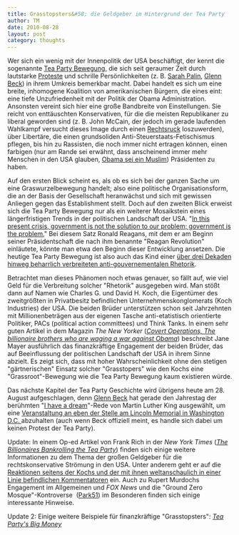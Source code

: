 ```yaml
---
title: Grasstopsters&#58; die Geldgeber im Hintergrund der Tea Party
author: TM
date: 2010-08-28
layout: post
category: thoughts
---
```



Wer sich ein wenig mit der Innenpolitik der USA beschäftigt, der kennt die sogenannte <a href="http://en.wikipedia.org/wiki/Tea_Party_movement">Tea Party Bewegung</a>, die sich seit geraumer Zeit durch lautstarke <a href="http://www.youtube.com/watch?v=lUPMjC9mq5Y">Proteste</a> und schrille Persönlichkeiten (z. B. <a href="http://www.welt.de/politik/ausland/article9226883/Sarah-Palin-die-Koenigsmacherin-der-Republikaner.html">Sarah Palin</a>, <a href="http://www.youtube.com/watch?v=W3J_QLtYqlk">Glenn Beck</a>) in ihrem Umkreis bemerkbar macht. Dabei handelt es sich um eine breite, inhomogene Koalition von amerikanischen Bürgern, die eines eint: eine tiefe Unzufriedenheit mit der Politik der Obama Administration. Ansonsten vereint sich hier eine große Bandbreite von Einstellungen. Sie reicht von enttäuschten Konservativen, für die die meisten Republikaner zu liberal geworden sind (z. B. John McCain, der jedoch im gerade laufenden Wahlkampf versucht dieses Image durch einen <a href="http://www.politico.com/news/stories/0810/41339.html">Rechtsruck</a> loszuwerden), über Libertäre, die einen grundsoliden Anti-Steuerstaats-Fetischismus pflegen, bis hin zu Rassisten, die noch immer nicht ertragen können, einen farbigen (nur am Rande sei erwähnt, dass anscheinend immer mehr Menschen in den USA glauben, <a href="http://pewforum.org/Politics-and-Elections/Growing-Number-of-Americans-Say-Obama-is-a-Muslim.aspx#1">Obama sei ein Muslim</a>) Präsidenten zu haben.

Auf den ersten Blick scheint es, als ob es sich bei der ganzen Sache um eine Graswurzelbewegung handelt; also eine politische Organisationsform, die an der Basis der Gesellschaft heranwächst und sich mit gewissen Anliegen gegen das Establishment stellt. Doch auf den zweiten Blick erweist sich die Tea Party Bewegung nur als ein weiterer Mosaikstein eines längerfristigen Trends in der politischen Landschaft der USA. "<a href="http://www.ronaldreagan.com/sp_27.html">In this present crisis, government is not the solution to our problem; government is the problem.</a>" Bei diesem Satz Ronald Reagans, mit dem er am Beginn seiner Präsidentschaft die nach ihm benannte "Reagan Revolution" einläutete, könnte man etwa den Beginn dieser Entwicklung ansetzen. Die heutige Tea Party Bewegung ist also auch das Kind einer <a href="http://www.nytimes.com/2010/08/09/opinion/09krugman.html">über drei Dekaden hinweg beharrlich verbreiteten anti-gouvernementalen Rhetorik</a>.

Betrachtet man dieses Phänomen noch etwas genauer, so fällt auf, wie viel Geld für die Verbreitung solcher "Rhetorik" ausgegeben wird. Man stößt dann auf Namen wie Charles G. und David H. Koch, die Eigentümer des zweitgrößten in Privatbesitz befindlichen Unternehmenskonglomerats (Koch Industries) der USA. Die beiden Brüder unterstützen schon seit Jahrzehnten mit Millionenbeträgen aus der eigenen Tasche anti-etatistisch orientierte Politiker, PACs (political action committees) und Think Tanks. In einem sehr guten Artikel in dem Magazin _The New Yorker_ (_<a href="http://www.newyorker.com/reporting/2010/08/30/100830fa_fact_mayer?currentPage=1">Covert Operations, The billionaire brothers who are waging a war against Obama</a>_) beschreibt Jane Mayer ausführlich das finanzkräftige Engagement der beiden Brüder, das auf Beeinflussung der politischen Landschaft der USA in ihrem Sinne abzielt. Es zeigt sich, dass mit hoher Wahrscheinlichkeit ohne den stetigen "gärtnerischen" Einsatz solcher "Grasstopers" wie den Kochs eine "Grassroot"-Bewegung wie die Tea Party Bewegung kaum existieren würde.

Das nächste Kapitel der Tea Party Geschichte wird übrigens heute am 28. August aufgeschlagen, denn <a href="http://www.huffingtonpost.com/news/glenn-beck">Glenn Beck</a> hat gerade den Jahrestag der berühmten "<a href="http://www.youtube.com/watch?v=PbUtL_0vAJk">I have a dream</a>"-Rede von Martin Luther King ausgewählt, um eine <a href="http://abcnews.go.com/Politics/glenn-becks-rally-feature-sarah-palin-coincides-civil/story?id=11491130">Veranstaltung an eben der Stelle am Lincoln Memorial in Washington D.C. </a>abzuhalten (auch wenn Beck offiziell meint, es handle sich dabei um keinen Protest der Tea Party).

Update: In einem Op-ed Artikel von Frank Rich in der _New York Times_ (<a href="http://www.nytimes.com/2010/08/29/opinion/29rich.html?_r=1&amp;partner=rss&amp;emc=rss">_The Billionaires Bankrolling the Tea Party_</a>) finden sich einige weitere Informationen zu dem Thema der großen Geldgeber für die rechtskonservative Strömung in den USA. Unter anderem geht er auf die <a href="http://www.kochind.com/kochfacts/default.aspx">Reaktionen seitens der Kochs und der mit ihnen weltanschaulich in einer Linie befindlichen Kommentatoren</a> ein. Auch zu Rupert Murdochs Engagement im Allgemeinen und _FOX News_ und die "Ground Zero Mosque"-Kontroverse  (<a href="http://en.wikipedia.org/wiki/Park51">Park51</a>) im Besonderen finden sich einige interessante Hinweise.

Update 2: Einige weitere Beispiele für finanzkräftige "Grasstopsters": <a href="http://www.nytimes.com/2010/09/24/opinion/24fri2.html">_Tea Party's Big Money_</a>